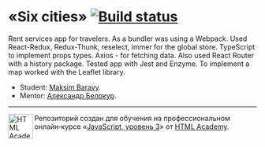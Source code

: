 # «Six cities» [![Build status][travis-image]][travis-url]

Rent services app for travelers. As a bundler was using a Webpack. Used React-Redux, Redux-Thunk, reselect, immer for the global store. TypeScript to implement props types. Axios - for fetching data. Also used React Router with a history package. Tested app with Jest and Enzyme. To implement a map worked with the Leaflet library.

- Student: [Maksim Baravy](https://up.htmlacademy.ru/react/4/user/388127).
- Mentor: [Александр Белокур](https://htmlacademy.ru/profile/alex-belokur).

---

<a href="https://htmlacademy.ru/intensive/react"><img align="left" width="50" height="50" title="HTML Academy" src="https://up.htmlacademy.ru/static/img/intensive/react/logo-for-github.png"></a>

Репозиторий создан для обучения на профессиональном онлайн‑курсе «[JavaScript, уровень 3](https://htmlacademy.ru/intensive/react)» от [HTML Academy](https://htmlacademy.ru).

[travis-image]: https://travis-ci.com/htmlacademy-react/388127-six-cities-4.svg?branch=master
[travis-url]: https://travis-ci.org/maximkatut/six-cities.svg?branch=master
